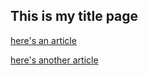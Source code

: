 ## This is my title page

[here's an article](./article1.md)

[here's another article](./article2.md)
